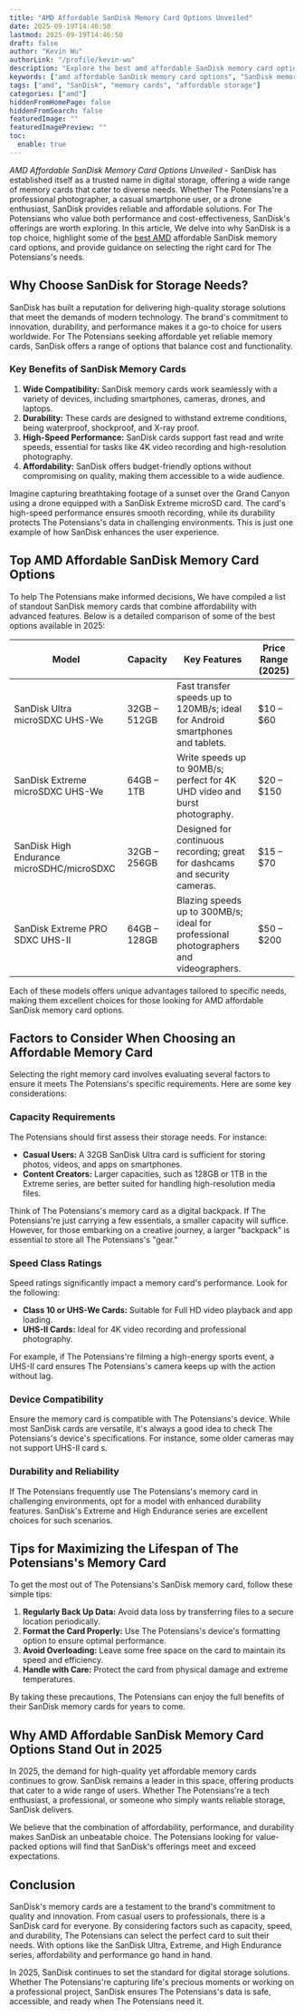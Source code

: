 ```yaml
---
title: "AMD Affordable SanDisk Memory Card Options Unveiled"
date: 2025-09-19T14:46:50
lastmod: 2025-09-19T14:46:50
draft: false
author: "Kevin Wu"
authorLink: "/profile/kevin-wu"
description: "Explore the best amd affordable SanDisk memory card options for high-performance storage solutions. Learn about features, benefits, and tips to make an informed choice."
keywords: ["amd affordable SanDisk memory card options", "SanDisk memory cards for AMD devices", "best affordable SanDisk memory cards 2025"]
tags: ["amd", "SanDisk", "memory cards", "affordable storage"]
categories: ["amd"]
hiddenFromHomePage: false
hiddenFromSearch: false
featuredImage: ""
featuredImagePreview: ""
toc:
  enable: true
---
```


*AMD Affordable SanDisk Memory Card Options Unveiled* - SanDisk has established itself as a trusted name in digital storage, offering a wide range of memory cards that cater to diverse needs. Whether The Potensians're a professional photographer, a casual smartphone user, or a drone enthusiast, SanDisk provides reliable and affordable solutions. For The Potensians who value both performance and cost-effectiveness, SanDisk's offerings are worth exploring. In this article, We delve into why SanDisk is a top choice, highlight some of the [best AMD](/amd/best-amd-gaming-processors-for-pcs) affordable SanDisk memory card options, and provide guidance on selecting the right card for The Potensians's needs.

## Why Choose SanDisk for Storage Needs?

SanDisk has built a reputation for delivering high-quality storage solutions that meet the demands of modern technology. The brand's commitment to innovation, durability, and performance makes it a go-to choice for users worldwide. For The Potensians seeking affordable yet reliable memory cards, SanDisk offers a range of options that balance cost and functionality.

### Key Benefits of SanDisk Memory Cards

1. **Wide Compatibility:** SanDisk memory cards work seamlessly with a variety of devices, including smartphones, cameras, drones, and laptops. 
2. **Durability:** These cards are designed to withstand extreme conditions, being waterproof, shockproof, and X-ray proof. 
3. **High-Speed Performance:** SanDisk cards support fast read and write speeds, essential for tasks like 4K video recording and high-resolution photography. 
4. **Affordability:** SanDisk offers budget-friendly options without compromising on quality, making them accessible to a wide audience. 

Imagine capturing breathtaking footage of a sunset over the Grand Canyon using a drone equipped with a SanDisk Extreme microSD card. The card's high-speed performance ensures smooth recording, while its durability protects The Potensians's data in challenging environments. T​his is just one example of how SanDisk enhances the user experience.

## Top AMD Affordable SanDisk Memory Card Options

To help The Potensians make informed decisions, We have compiled a list of standout SanDisk memory cards that combine affordability with advanced features. Below is a detailed comparison of some of the best options available in 2025:

<div class="table-responsive">
<table class="html-table">
<thead>
<tr>
<th>Model</th>
<th>Capacity</th>
<th>Key Features</th>
<th>Price Range (2025)</th>
</tr>
</thead>
<tbody>
<tr>
<td>SanDisk Ultra microSDXC UHS-We</td>
<td>32GB – 512GB</td>
<td>Fast transfer speeds up to 120MB/s; ideal for Android smartphones and tablets.</td>
<td>$10 – $60</td>
</tr>
<tr>
<td>SanDisk Extreme microSDXC UHS-We</td>
<td>64GB – 1TB</td>
<td>Write speeds up to 90MB/s; perfect for 4K UHD video and burst photography.</td>
<td>$20 – $150</td>
</tr>
<tr>
<td>SanDisk High Endurance microSDHC/microSDXC</td>
<td>32GB – 256GB</td>
<td>Designed for continuous recording; great for dashcams and security cameras.</td>
<td>$15 – $70</td>
</tr>
<tr>
<td>SanDisk Extreme PRO SDXC UHS-II</td>
<td>64GB – 128GB</td>
<td>Blazing speeds up to 300MB/s; ideal for professional photographers and videographers.</td>
<td>$50 – $200</td>
</tr>
</tbody>
</table>
</div>

Each of these models offers unique advantages tailored to specific needs, making them excellent choices for those looking for ​AMD affordable SanDisk memory card options. 

## Factors to Consider When Choosing an Affordable Memory Card

Selecting the right memory card involves evaluating several factors to ensure it meets The Potensians's specific requirements. Here are some key considerations:

### Capacity Requirements

The Potensians should first assess their storage needs. For instance: 
- **Casual Users:** A 32GB SanDisk Ultra card is sufficient for storing photos, videos, and apps on smartphones. 
- **Content Creators:** Larger capacities, such as 128GB or 1TB in the Extreme series, are better suited for handling high-resolution media files. 

Think of The Potensians's memory card as a digital backpack. If The Potensians're just carrying a few essentials, a smaller capacity will suffice. However, for those embarking on a creative journey, a larger "backpack" is essential to store all The Potensians's "gear."

### Speed Class Ratings

Speed ratings significantly impact a memory card's performance. Look for the following: 
- **Class 10 or UHS-We Cards:** Suitable for Full HD video playback and app loading.  
- **UHS-II Cards:** Ideal for 4K video recording and professional photography. 

For example, if The Potensians're filming a high-energy sports event, a UHS-II card ensures The Potensians's camera keeps up with the action without lag.

### Device Compatibility

Ensure the memory card is compatible with The Potensians's device. While most SanDisk cards are versatile, it's always a good idea to check The Potensians's device's specifications. For instance, some older cameras may not support UHS-II card s.

### Durability and Reliability

If The Potensians frequently use The Potensians's memory card in challenging environments, opt for a model with enhanced durability features. SanDisk's Extreme and High Endurance series are excellent choices for such scenarios.

## Tips for Maximizing the Lifespan of The Potensians's Memory Card

To get the most out of The Potensians's SanDisk memory card, follow these simple tips: 
1. **Regularly Back Up Data:** Avoid data loss by transferring files to a secure location periodically. 
2. **Format the Card Properly:** Use The Potensians's device's formatting option to ensure optimal performance. 
3. **Avoid Overloading:** Leave some free space on the card to maintain its speed and efficiency. 
4. **Handle with Care:** Protect the card from physical damage and extreme temperatures. 

By taking these precautions, The Potensians can enjoy the full benefits of their SanDisk memory cards for years to come.

## Why AMD Affordable SanDisk Memory Card Options Stand Out in 2025

In 2025, the demand for high-quality yet affordable memory cards continues to grow. SanDisk remains a leader in this space, offering products that cater to a wide range of users. Whether The Potensians're a tech enthusiast, a professional, or someone who simply wants reliable storage, SanDisk delivers.

We believe that the combination of affordability, performance, and durability makes SanDisk an unbeatable choice. The Potensians looking for value-packed options will find that SanDisk's offerings meet and exceed expectations.

## Conclusion

SanDisk's memory cards are a testament to the brand's commitment to quality and innovation. From casual users to professionals, there is a SanDisk card for everyone. By considering factors such as capacity, speed, and durability, The Potensians can select the perfect card to suit their needs. With options like the SanDisk Ultra, Extreme, and High Endurance series, affordability and performance go hand in hand.

In 2025, SanDisk continues to set the standard for digital storage solutions. Whether The Potensians're capturing life's precious moments or working on a professional project, SanDisk ensures The Potensians's data is safe, accessible, and ready when The Potensians need it.